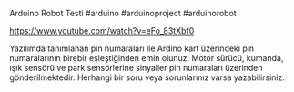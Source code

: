 Arduino Robot Testi
#arduino #arduinoproject  #arduinorobot 

https://www.youtube.com/watch?v=eFo_83tXbf0

Yazılımda tanımlanan pin numaraları ile Ardino  kart üzerindeki  pin numaralarının birebir eşleştiğinden emin olunuz.
Motor sürücü, kumanda, ışık sensörü ve park sensörlerine sinyaller pin numaraları üzerinden gönderilmektedir. 
Herhangi bir soru veya sorunlarınız varsa yazabilirsiniz.
